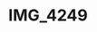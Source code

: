 ---
pid: '133'
layout: photos
title: IMG_4249
filename: IMG_4249.jpg
caption: 
previous_pid: '132'
next_pid: '134'
permalink: "/photos/133.html"
---